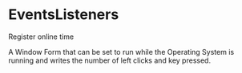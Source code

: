 # EventsListeners
Register online time

A Window Form that can be set to run while the Operating System is running and writes the number of left clicks and key pressed.
